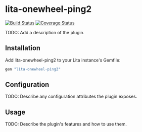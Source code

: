 # lita-onewheel-ping2

[![Build Status](https://travis-ci.org/onewheelskyward/lita-onewheel-ping2.png?branch=master)](https://travis-ci.org/onewheelskyward/lita-onewheel-ping2)
[![Coverage Status](https://coveralls.io/repos/onewheelskyward/lita-onewheel-ping2/badge.png)](https://coveralls.io/r/onewheelskyward/lita-onewheel-ping2)

TODO: Add a description of the plugin.

## Installation

Add lita-onewheel-ping2 to your Lita instance's Gemfile:

``` ruby
gem "lita-onewheel-ping2"
```

## Configuration

TODO: Describe any configuration attributes the plugin exposes.

## Usage

TODO: Describe the plugin's features and how to use them.
